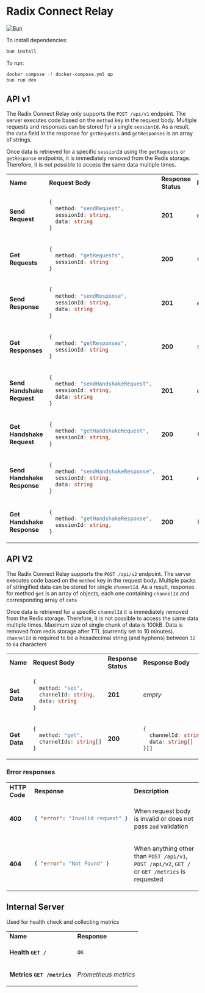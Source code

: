 # Radix Connect Relay

[![Bun](https://img.shields.io/badge/Bun-%23000000.svg?style=for-the-badge&logo=bun&logoColor=white)](https://bun.sh)

To install dependencies:

```bash
bun install
```

To run:

```bash
docker compose -f docker-compose.yml up
bun run dev
```

## API v1

The Radix Connect Relay only supports the `POST /api/v1` endpoint. The server executes code based on the `method` key in the request body. Multiple requests and responses can be stored for a single `sessionId`. As a result, the `data` field in the response for `getRequests` and `getResponses` is an array of strings.

Once data is retrieved for a specific `sessionId` using the `getRequests` or `getResponse` endpoints, it is immediately removed from the Redis storage. Therefore, it is not possible to access the same data multiple times.

<table>
<tr>
  <td><strong>Name</strong></td>
  <td><strong>Request Body</strong></td>
  <td><strong>Response Status</strong></td>
  <td><strong>Response Body</strong></td>
</tr>
<tr>
  <td><strong>Send Request</strong></td>
  <td>

```typescript
{
  method: "sendRequest",
  sessionId: string,
  data: string
}
```

</td>
<td><strong>201</strong>
</td>
<td><i>empty</i></td>
</tr>
<tr>
  <td><strong>Get Requests</strong></td>
  <td>

```typescript
{
  method: "getRequests",
  sessionId: string
}
```

</td>
<td><strong>200</strong></td>
<td>

```typescript
string[]
```

</td>
</tr>
<tr>
  <td><strong>Send Response</strong></td>
  <td>

```typescript
{
  method: "sendResponse",
  sessionId: string,
  data: string
}
```

</td>
<td><strong>201</strong></td>
<td><i>empty</i></td>
</tr>
<tr>
  <td><strong>Get Responses</strong></td>
  <td>

```typescript
{
  method: "getResponses",
  sessionId: string
}
```

</td>
<td><strong>200</strong></td>
<td>

```typescript
string[]
```

</td>
</tr>
<tr>
  <td><strong>Send Handshake Request</strong></td>
  <td>

```typescript
{
  method: "sendHandshakeRequest",
  sessionId: string,
  data: string
}
```

</td>
<td><strong>201</strong>
</td>
<td><i>empty</i></td>
</tr>
<tr>
  <td><strong>Get Handshake Request</strong></td>
  <td>

```typescript
{
  method: "getHandshakeRequest",
  sessionId: string,
}
```

</td>
<td><strong>200</strong>
</td>
<td>

```typescript
{ publicKey?: string  }
```

</td>
</tr>
<tr>
  <td><strong>Send Handshake Response</strong></td>
  <td>

```typescript
{
  method: "sendHandshakeResponse",
  sessionId: string,
  data: string
}
```

</td>
<td><strong>201</strong>
</td>
<td><i>empty</i></td>
</tr>
<tr>
  <td><strong>Get Handshake Response</strong></td>
  <td>

```typescript
{
  method: "getHandshakeResponse",
  sessionId: string,
}
```

</td>
<td><strong>200</strong>
</td>
<td>

```typescript
{ publicKey?: string  }
```

</td>
</table>


## API V2

The Radix Connect Relay supports the `POST /api/v2` endpoint. The server executes code based on the `method` key in the request body. Multiple packs of stringified data can be stored for single `channelId`. As a result, response for method `get` is an array of objects, each one containing `channelId` and corresponding array of `data`

Once data is retrieved for a specific `channelId` it is immediately removed from the Redis storage. Therefore, it is not possible to access the same data multiple times. Maximum size of single chunk of data is 100kB. Data is removed from redis storage after TTL (currently set to 10 minutes). `channelId` is required to be a hexadecimal string (and hyphens) between `32` to `64` characters

<table>
<tr>
  <td><strong>Name</strong></td>
  <td><strong>Request Body</strong></td>
  <td><strong>Response Status</strong></td>
  <td><strong>Response Body</strong></td>
</tr>
<tr>
  <td><strong>Set Data</strong></td>
  <td>

```typescript
{
  method: "set",
  channelId: string,
  data: string
}
```

</td>
<td><strong>201</strong>
</td>
<td><i>empty</i></td>
</tr>
<tr>
  <td><strong>Get Data</strong></td>
  <td>

```typescript
{
  method: "get",
  channelIds: string[]
}
```

</td>
<td><strong>200</strong></td>
<td>

```typescript
{
  channelId: string;
  data: string[]
}[]
```

</td>
</tr>

</table>

### Error responses

<table>
<tr>
<td><strong>HTTP Code</strog></td>
<td><strong>Response</strong></td>
<td><strong>Description</strong></td>
</tr>
<tr>
<td><strong>400</strong></td>
<td>

```json
{ "error": "Invalid request" }
```

</td>
<td>

When request body is invalid or does not pass `zod` validation

</td>
</tr>
<tr>
<td><strong>404</strong></td>
<td>

```json
{ "error": "Not Found" }
```

</td>
<td>

When anything other than `POST /api/v1`, `POST /api/v2`, `GET /` or `GET /metrics` is requested

</td>
</tr>

</table>

## Internal Server

Used for health check and collecting metrics

<table>
<tr>
  <td><strong>Name</strong></td>
  <td><strong>Response</strong></td>
</tr>
<tr>
  <td>
  
  <strong>Health `GET /`</strong></td>
<td>

`OK`

</td>
</tr>
<tr>
  <td>
  
  <strong>Metrics `GET /metrics`</strong></td>
<td>

_Prometheus metrics_

</td>
</tr>
</table>


